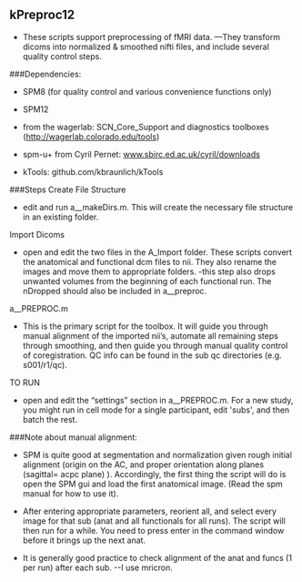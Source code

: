 ## kPreproc12

- These scripts support preprocessing of fMRI data. —They transform dicoms into normalized & smoothed nifti files, and include several quality control steps.

###Dependencies:

- SPM8 (for quality control and various convenience functions only)

- SPM12

- from the wagerlab: SCN_Core_Support and diagnostics toolboxes (http://wagerlab.colorado.edu/tools)

- spm-u+ from Cyril Pernet: www.sbirc.ed.ac.uk/cyril/downloads

- kTools: github.com/kbraunlich/kTools


###Steps
Create File Structure
- edit and run a__makeDirs.m. This will create the necessary file structure in an existing folder.

Import Dicoms
- open and edit the two files in the A_Import folder. These scripts convert the anatomical and functional dcm files to nii. They also rename the images and move them to appropriate folders. 
-this step also drops unwanted volumes from the beginning of each functional run. The nDropped should also be included in a__preproc.

a__PREPROC.m
- This is the primary script for the toolbox. It will guide you through manual alignment of the imported nii’s, automate all remaining steps through smoothing, and then guide you through manual quality control of coregistration. QC info can be found in the sub qc directories (e.g. s001/r1/qc).

TO RUN
- open and edit the “settings” section in a__PREPROC.m. For a new study, you might run in cell mode for a single participant, edit 'subs', and then batch the rest.

###Note about manual alignment:
- SPM is quite good at segmentation and normalization given rough initial alignment (origin on the AC, and proper orientation along planes (sagittal= acpc plane) ). Accordingly, the first thing the script will do is open the SPM gui and load the first anatomical image. (Read the spm manual for how to use it). 

- After entering appropriate parameters, reorient all, and select every image for that sub (anat and all functionals for all runs). The script will then run for a while. You need to press enter in the command window before it brings up the next anat.

- It is generally good practice to check alignment of the anat and funcs (1 per run) after each sub. --I use mricron.
